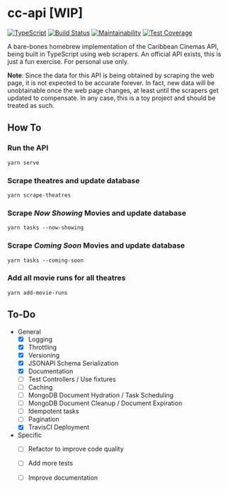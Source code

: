 # cc-api [WIP]

[![TypeScript](https://img.shields.io/badge/typescript-%E2%9D%A4%EF%B8%8F-blue.svg)](https://www.typescriptlang.org/)
[![Build Status](https://travis-ci.org/rnegron/cc-api.svg?branch=master)](https://travis-ci.org/rnegron/cc-api)
[![Maintainability](https://api.codeclimate.com/v1/badges/42eab3fd8ea68603786f/maintainability)](https://codeclimate.com/github/rnegron/cc-api/maintainability)
[![Test Coverage](https://api.codeclimate.com/v1/badges/42eab3fd8ea68603786f/test_coverage)](https://codeclimate.com/github/rnegron/cc-api/test_coverage)

A bare-bones homebrew implementation of the Caribbean Cinemas API, being built in TypeScript using web scrapers. An official API exists, this is just a fun exercise. For personal use only.

**Note**: Since the data for this API is being obtained by scraping the web page, it is not expected to be accurate forever. In fact, new data will be unobtainable once the web page changes, at least until the scrapers get updated to compensate. In any case, this is a toy project and should be treated as such.


## How To

### Run the API

`yarn serve`

### Scrape theatres and update database

`yarn scrape-theatres`

### Scrape _Now Showing_ Movies and update database

`yarn tasks --now-showing `

### Scrape _Coming Soon_ Movies and update database

`yarn tasks --coming-soon`


### Add all movie runs for all theatres

`yarn add-movie-runs`

## To-Do

- General
    - [X] Logging
    - [X] Throttling
    - [X] Versioning
    - [X] JSONAPI Schema Serialization
    - [X] Documentation
    - [ ] Test Controllers / Use fixtures
    - [ ] Caching
    - [ ] MongoDB Document Hydration / Task Scheduling
    - [ ] MongoDB Document Cleanup / Document Expiration
    - [ ] Idempotent tasks
    - [ ] Pagination
    - [X] TravisCI Deployment

- Specific
    - [ ] Refactor to improve code quality
    - [ ] Add more tests
    - [ ] Improve documentation

    